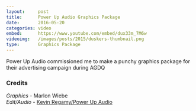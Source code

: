 ```yaml
---
layout:     post
title:      Power Up Audio Graphics Package
date:       2016-05-20
categories: video
embed:      https://www.youtube.com/embed/dux33m_7M6w
videoimg:   /images/posts/2015/duskers-thumbnail.png
type:       Graphics Package
---
```


Power Up Audio commissioned me to make a punchy graphics package for their advertising campaign during AGDQ

### Credits  

_Graphics_ - Marlon Wiebe  
_Edit/Audio_ - [Kevin Regamy/Power Up Audio](https://misfits-attic.com)  
